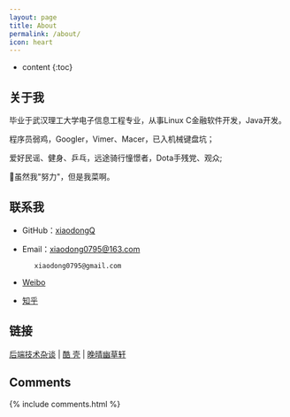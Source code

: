 ```yaml
---
layout: page
title: About
permalink: /about/
icon: heart
---
```


* content
{:toc}

## 关于我

毕业于武汉理工大学电子信息工程专业，从事Linux C金融软件开发，Java开发。

程序员弱鸡，Googler，Vimer、Macer，已入机械键盘坑；

爱好民谣、健身、乒乓，远途骑行憧憬者，Dota手残党、观众;

虽然我"努力"，但是我菜啊。

## 联系我

* GitHub：[xiaodongQ](https://github.com/Gaohaoyang)
* Email：xiaodong0795@163.com

         xiaodong0795@gmail.com
* [Weibo](http://weibo.com/1830793531)
* [知乎](https://www.zhihu.com/people/jxxd)

## 链接

[后端技术杂谈](http://www.rowkey.me/) \| [酷 壳](http://coolshell.cn/) \| [晚晴幽草轩](http://www.jeffjade.com/)

## Comments

{% include comments.html %}
